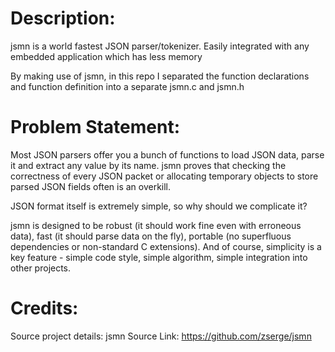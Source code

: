 Description: 
============
jsmn is a world fastest JSON parser/tokenizer. Easily integrated with any embedded application which has less memory

By making use of jsmn, in this repo I separated the function declarations and function definition into a separate jsmn.c and jsmn.h

Problem Statement:
==================
Most JSON parsers offer you a bunch of functions to load JSON data, parse it and extract any value by its name. jsmn proves that checking the correctness of every JSON packet or allocating temporary objects to store parsed JSON fields often is an overkill.

JSON format itself is extremely simple, so why should we complicate it?

jsmn is designed to be robust (it should work fine even with erroneous data), fast (it should parse data on the fly), portable (no superfluous dependencies or non-standard C extensions). And of course, simplicity is a key feature - simple code style, simple algorithm, simple integration into other projects.

Credits:
========
Source project details: jsmn
Source Link: https://github.com/zserge/jsmn
